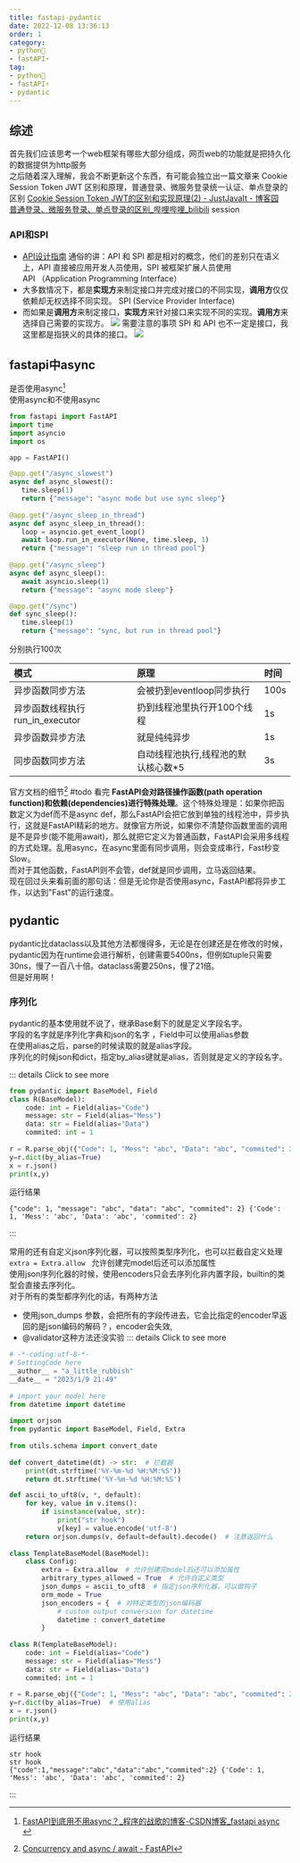 ```yaml
---
title: fastapi-pydantic
date: 2022-12-08 13:36:13
order: 1
category:
- python🐍
- fastAPI⚡
tag:
- python🐍
- fastAPI⚡
- pydantic
---
```


## 综述
首先我们应该思考一个web框架有哪些大部分组成，网页web的功能就是把持久化的数据提供为http服务  
之后随着深入理解，我会不断更新这个东西，有可能会独立出一篇文章来
Cookie Session Token JWT 区别和原理，普通登录、微服务登录统一认证、单点登录的区别
[Cookie Session Token JWT的区别和实现原理(2) - JustJavaIt - 博客园](https://www.cnblogs.com/liaowenhui/p/15390254.html)<br/>
[普通登录、微服务登录、单点登录的区别_哔哩哔哩_bilibili](https://www.bilibili.com/video/BV1f3411G7xk)
session 
### API和SPI
- [API设计指南](https://one-programmer.github.io/docs/http-api-design/)
通俗的讲：API 和 SPI 都是相对的概念，他们的差别只在语义上，API 直接被应用开发人员使用，SPI 被框架扩展人员使用  
API （Application Programming Interface）
-   大多数情况下，都是**实现方**来制定接口并完成对接口的不同实现，**调用方**仅仅依赖却无权选择不同实现。
SPI (Service Provider Interface)
-   而如果是**调用方**来制定接口，**实现方**来针对接口来实现不同的实现。**调用方**来选择自己需要的实现方。
![](./static/fastapi-EP1_images_1.png)
需要注意的事项 
SPI 和 API 也不一定是接口，我这里都是指狭义的具体的接口。
![](./static/fastapi-EP1_images_2.png)
## fastapi中async
是否使用async[^1]  
使用async和不使用async  
```python
from fastapi import FastAPI
import time
import asyncio
import os

app = FastAPI()

@app.get("/async_slowest")
async def async_slowest():
   time.sleep(1)
   return {"message": "async mode but use sync sleep"}
  
@app.get("/async_sleep_in_thread")
async def async_sleep_in_thread():
   loop = asyncio.get_event_loop()
   await loop.run_in_executor(None, time.sleep, 1)
   return {"message": "sleep run in thread pool"}
  
@app.get("/async_sleep")
async def async_sleep():
   await asyncio.sleep(1)
   return {"message": "async mode sleep"}

@app.get("/sync")
def sync_sleep():
   time.sleep(1)
   return {"message": "sync, but run in thread pool"}

```

分别执行100次

| 模式                      | 原理                  | 时间   |
|:------------------------|:--------------------|:-----|
| 异步函数同步方法                | 会被扔到eventloop同步执行   | 100s |
| 异步函数线程执行run_in_executor | 扔到线程池里执行开100个线程     |   1s |
| 异步函数异步方法                | 就是纯纯异步              |   1s |
| 同步函数同步方法                | 自动线程池执行,线程池的默认核心数*5 |   3s |


官方文档的细节[^2] #todo 看完
**FastAPI会对路径操作函数(path operation function)和依赖(dependencies)进行特殊处理**。这个特殊处理是：如果你把函数定义为def而不是async def，那么FastAPI会把它放到单独的线程池中，异步执行，这就是FastAPI精彩的地方。就像官方所说，如果你不清楚你函数里面的调用是不是异步(能不能用await)，那么就把它定义为普通函数，FastAPI会采用多线程的方式处理。乱用async，在async里面有同步调用，则会变成串行，Fast秒变Slow。  
而对于其他函数，FastAPI则不会管，def就是同步调用，立马返回结果。  
现在回过头来看前面的那句话：但是无论你是否使用async，FastAPI都将异步工作，以达到"Fast"的运行速度。  

## pydantic
pydantic比dataclass以及其他方法都慢得多，无论是在创建还是在修改的时候，pydantic因为在runtime会进行解析，创建需要5400ns，但例如tuple只需要30ns，慢了一百八十倍。dataclass需要250ns，慢了21倍。  
但是好用啊！
### 序列化
pydantic的基本使用就不说了，继承Base剩下的就是定义字段名字。  
字段的名字就是序列化字典和json的名字 ，Field中可以使用alias参数  
在使用alias之后，parse的时候读取的就是alias字段。  
序列化的时候json和dict，指定by_alias键就是alias，否则就是定义的字段名字。  

::: details Click to see more

```python
from pydantic import BaseModel, Field  
class R(BaseModel):  
    code: int = Field(alias="Code")  
    message: str = Field(alias="Mess")  
    data: str = Field(alias="Data")  
    commited: int = 1  
  
r = R.parse_obj({"Code": 1, "Mess": "abc", "Data": "abc", "commited": 2})  
y=r.dict(by_alias=True)  
x = r.json()  
print(x,y)
```
运行结果
```
{"code": 1, "message": "abc", "data": "abc", "commited": 2} {'Code': 1, 'Mess': 'abc', 'Data': 'abc', 'commited': 2}
```
:::


常用的还有自定义json序列化器，可以按照类型序列化，也可以拦截自定义处理  
`extra = Extra.allow ` 允许创建完model后还可以添加属性  
使用json序列化器的时候，使用encoders只会去序列化非内置字段，builtin的类型会直接去序列化。  
对于所有的类型都序列化的话，有两种方法
- 使用json_dumps 参数，会把所有的字段传进去，它会比指定的encoder早返回的是json编码的解码？，encoder会失效,  
- @validator这种方法还没实验
::: details Click to see more


```python
# -*-coding:utf-8-*-  
# SettingCode here  
__author__ = "a_little_rubbish"  
__date__ = "2023/1/9 21:49"  
  
# import your model here  
from datetime import datetime  
  
import orjson  
from pydantic import BaseModel, Field, Extra  
  
from utils.schema import convert_date  
  
def convert_datetime(dt) -> str:  # 拦截器
    print(dt.strftime('%Y-%m-%d %H:%M:%S'))  
    return dt.strftime('%Y-%m-%d %H:%M:%S')  

def ascii_to_uft8(v, *, default):  
    for key, value in v.items():  
        if isinstance(value, str):  
            print("str hook")  
            v[key] = value.encode('utf-8')  
    return orjson.dumps(v, default=default).decode()  # 注意返回什么
  
class TemplateBaseModel(BaseModel):  
    class Config:  
        extra = Extra.allow  # 允许创建完model后还可以添加属性
        arbitrary_types_allowed = True  # 允许自定义类型
        json_dumps = ascii_to_uft8  # 指定json序列化器，可以做钩子
        orm_mode = True  
        json_encoders = {  # 对特定类型的json编码器
            # custom output conversion for datetime  
            datetime : convert_datetime  
        }  
  
class R(TemplateBaseModel):  
    code: int = Field(alias="Code")  
    message: str = Field(alias="Mess")  
    data: str = Field(alias="Data")  
    commited: int = 1  
  
r = R.parse_obj({"Code": 1, "Mess": "abc", "Data": "abc", "commited": 2})  
y=r.dict(by_alias=True)  # 使用alias
x = r.json()  
print(x,y)
```
运行结果
```
str hook
str hook
{"code":1,"message":"abc","data":"abc","commited":2} {'Code': 1, 'Mess': 'abc', 'Data': 'abc', 'commited': 2}
```
:::

[^1]: [FastAPI到底用不用async？_程序的战歌的博客-CSDN博客_fastapi async](https://blog.csdn.net/qq_29518275/article/details/109360617)<br/>
[^2]: [Concurrency and async / await - FastAPI](https://fastapi.tiangolo.com/async/)